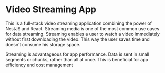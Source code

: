 # Video Streaming App

This is a full-stack video streaming application combining the power of NestJS and React.
Streaming media is one of the most common use cases for data streaming.
Streaming enables a user to watch a video immediately without first downloading the video.
This way the user saves time and doesn't consume his storage space.

Streaming is advantageous for app performance. Data is sent in small segments or chunks, rather than all at once.
This is beneficial for app efficiency and cost management
